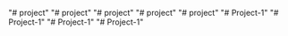"# project" 
"# project" 
"# project" 
"# project" 
"# project" 
"# Project-1" 
"# Project-1" 
"# Project-1" 
"# Project-1" 
